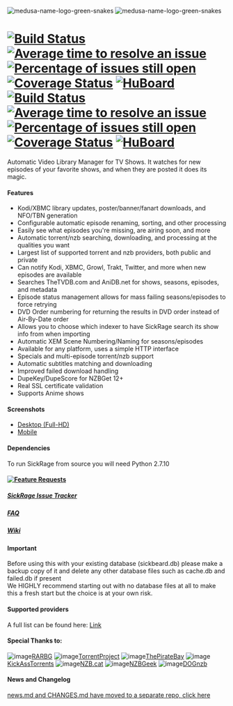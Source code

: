 ![medusa-name-logo-green-snakes](https://cloud.githubusercontent.com/assets/1867464/13375559/ede197ae-dd70-11e5-8cd0-b0eb239c977e.png)
![medusa-name-logo-green-snakes](https://cloud.githubusercontent.com/assets/1867464/13375559/ede197ae-dd70-11e5-8cd0-b0eb239c977e.png)

[![Build Status](https://travis-ci.org/pymedusa/SickRage.svg?branch=develop)](https://travis-ci.org/pymedusa/SickRage) [![Average time to resolve an issue](http://isitmaintained.com/badge/resolution/pymedusa/sickrage.svg)](http://isitmaintained.com/project/pymedusa/sickrage "Average time to resolve an issue") [![Percentage of issues still open](http://isitmaintained.com/badge/open/pymedusa/sickrage.svg)](http://isitmaintained.com/project/pymedusa/sickrage "Percentage of issues still open") [![Coverage Status](https://coveralls.io/repos/pymedusa/SickRage/badge.svg?branch=develop&service=github)](https://coveralls.io/github/pymedusa/SickRage?branch=develop) [![HuBoard](https://img.shields.io/badge/Hu-Board-7965cc.svg)](https://huboard.com/pymedusa/SickRage)
[![Build Status](https://travis-ci.org/pymedusa/SickRage.svg?branch=develop)](https://travis-ci.org/pymedusa/SickRage) [![Average time to resolve an issue](http://isitmaintained.com/badge/resolution/pymedusa/SickRage.svg)](http://isitmaintained.com/project/pymedusa/SickRage "Average time to resolve an issue") [![Percentage of issues still open](http://isitmaintained.com/badge/open/pymedusa/SickRage.svg)](http://isitmaintained.com/project/pymedusa/SickRage "Percentage of issues still open") [![Coverage Status](https://coveralls.io/repos/pymedusa/SickRage/badge.svg?branch=develop&service=github)](https://coveralls.io/github/pymedusa/SickRage?branch=develop) [![HuBoard](https://img.shields.io/badge/Hu-Board-7965cc.svg)](https://huboard.com/pymedusa/SickRage)
=====
Automatic Video Library Manager for TV Shows. It watches for new episodes of your favorite shows, and when they are posted it does its magic.

#### Features
 - Kodi/XBMC library updates, poster/banner/fanart downloads, and NFO/TBN generation
 - Configurable automatic episode renaming, sorting, and other processing
 - Easily see what episodes you're missing, are airing soon, and more
 - Automatic torrent/nzb searching, downloading, and processing at the qualities you want
 - Largest list of supported torrent and nzb providers, both public and private
 - Can notify Kodi, XBMC, Growl, Trakt, Twitter, and more when new episodes are available
 - Searches TheTVDB.com and AniDB.net for shows, seasons, episodes, and metadata
 - Episode status management allows for mass failing seasons/episodes to force retrying
 - DVD Order numbering for returning the results in DVD order instead of Air-By-Date order
 - Allows you to choose which indexer to have SickRage search its show info from when importing
 - Automatic XEM Scene Numbering/Naming for seasons/episodes
 - Available for any platform, uses a simple HTTP interface
 - Specials and multi-episode torrent/nzb support
 - Automatic subtitles matching and downloading
 - Improved failed download handling
 - DupeKey/DupeScore for NZBGet 12+
 - Real SSL certificate validation
 - Supports Anime shows

#### Screenshots
- [Desktop (Full-HD)](http://imgur.com/a/4fpBk)
- [Mobile](http://imgur.com/a/WPyG6)

#### Dependencies
 To run SickRage from source you will need Python 2.7.10

#### [![Feature Requests](https://cloud.githubusercontent.com/assets/390379/10127973/045b3a96-6560-11e5-9b20-31a2032956b2.png)](http://feathub.com/PyMedusa/SickRage)

##### [SickRage Issue Tracker](https://github.com/PyMedusa/SickRage/issues)

##### [FAQ](https://github.com/PyMedusa/SickRage/wiki/Frequently-Asked-Questions)

##### [Wiki](https://github.com/PyMedusa/SickRage/wiki)

#### Important
Before using this with your existing database (sickbeard.db) please make a backup copy of it and delete any other database files such as cache.db and failed.db if present<br>
We HIGHLY recommend starting out with no database files at all to make this a fresh start but the choice is at your own risk.

#### Supported providers

A full list can be found here: [Link](https://github.com/PyMedusa/SickRage/wiki/SickRage-Search-Providers)

#### Special Thanks to:
![image](https://rarbg.com/favicon.ico)[RARBG](https://rarbg.to)
![image](https://torrentproject.se/favicon.ico)[TorrentProject](https://torrentproject.se/about)
![image](https://thepiratebay.se/favicon.ico)[ThePirateBay](https://thepiratebay.se/)
![image](http://kat.cr/favicon.ico)[KickAssTorrents](https://kat.cr)
![image](https://nzb.cat/favicon.ico)[NZB.cat](https://nzb.cat/)
![image](https://nzbgeek.info/favicon.ico)[NZBGeek](https://nzbgeek.info)
![image](https://raw.githubusercontent.com/PyMedusa/SickRage/master/gui/slick/images/providers/dognzb.png)[DOGnzb](dognzb.cr)

#### News and Changelog
[news.md and CHANGES.md have moved to a separate repo, click here](https://github.com/PyMedusa/SickRage.github.io)
